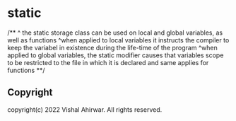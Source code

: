 # static
/**
^ the static storage class can be used on local and global variables, as well as functions
^when applied to local variables it instructs the compiler to keep the variabel in existence during the life-time of the program
^when applied to global variables, the static modifier causes that variables scope to be restricted to the file in which it is declared and  same applies for functions
**/
## Copyright
copyright(c) 2022 Vishal Ahirwar. All rights reserved.